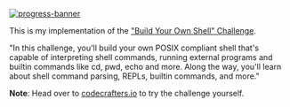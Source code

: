 [![progress-banner](https://backend.codecrafters.io/progress/shell/51a1d680-fe2f-4f9a-8aca-37824b65e46e)](https://app.codecrafters.io/users/codecrafters-bot?r=2qF)

This is my implementation of the ["Build Your Own Shell" Challenge](https://app.codecrafters.io/courses/shell/overview).

"In this challenge, you'll build your own POSIX compliant shell that's capable of
interpreting shell commands, running external programs and builtin commands like
cd, pwd, echo and more. Along the way, you'll learn about shell command parsing,
REPLs, builtin commands, and more."

**Note**: Head over to
[codecrafters.io](https://codecrafters.io) to try the challenge yourself.
